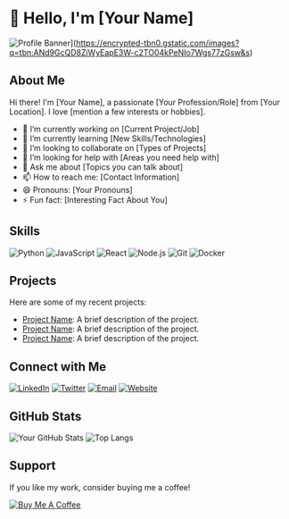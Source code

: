 # 👋 Hello, I'm [Your Name]

![Profile Banner]([https://via.placeholder.com/1000x200)](https://encrypted-tbn0.gstatic.com/images?q=tbn:ANd9GcQD8ZiWyEapE3W-c2TO04kPeNIo7Wgs77zGsw&s)

## About Me

Hi there! I'm [Your Name], a passionate [Your Profession/Role] from [Your Location]. I love [mention a few interests or hobbies]. 

- 🔭 I’m currently working on [Current Project/Job]
- 🌱 I’m currently learning [New Skills/Technologies]
- 👯 I’m looking to collaborate on [Types of Projects]
- 🤔 I’m looking for help with [Areas you need help with]
- 💬 Ask me about [Topics you can talk about]
- 📫 How to reach me: [Contact Information]
- 😄 Pronouns: [Your Pronouns]
- ⚡ Fun fact: [Interesting Fact About You]

## Skills

![Python](https://img.shields.io/badge/-Python-3776AB?style=flat-square&logo=Python&logoColor=white)
![JavaScript](https://img.shields.io/badge/-JavaScript-F7DF1E?style=flat-square&logo=JavaScript&logoColor=black)
![React](https://img.shields.io/badge/-React-61DAFB?style=flat-square&logo=React&logoColor=black)
![Node.js](https://img.shields.io/badge/-Node.js-339933?style=flat-square&logo=Node.js&logoColor=white)
![Git](https://img.shields.io/badge/-Git-F05032?style=flat-square&logo=Git&logoColor=white)
![Docker](https://img.shields.io/badge/-Docker-2496ED?style=flat-square&logo=Docker&logoColor=white)

## Projects

Here are some of my recent projects:

- [Project Name](https://github.com/your-username/project-name): A brief description of the project.
- [Project Name](https://github.com/your-username/project-name): A brief description of the project.
- [Project Name](https://github.com/your-username/project-name): A brief description of the project.

## Connect with Me

[![LinkedIn](https://img.shields.io/badge/-LinkedIn-0077B5?style=flat-square&logo=LinkedIn&logoColor=white)](https://www.linkedin.com/in/yourprofile)
[![Twitter](https://img.shields.io/badge/-Twitter-1DA1F2?style=flat-square&logo=Twitter&logoColor=white)](https://twitter.com/yourhandle)
[![Email](https://img.shields.io/badge/-Email-D14836?style=flat-square&logo=Gmail&logoColor=white)](mailto:your-email@example.com)
[![Website](https://img.shields.io/badge/-Website-000000?style=flat-square&logo=Web&logoColor=white)](https://yourwebsite.com)

## GitHub Stats

![Your GitHub Stats](https://github-readme-stats.vercel.app/api?username=your-username&show_icons=true&hide_border=true)
![Top Langs](https://github-readme-stats.vercel.app/api/top-langs/?username=your-username&layout=compact&hide_border=true)

## Support

If you like my work, consider buying me a coffee!

[![Buy Me A Coffee](https://img.shields.io/badge/-Buy%20Me%20A%20Coffee-FFDD00?style=flat-square&logo=buy-me-a-coffee&logoColor=black)](https://www.buymeacoffee.com/yourprofile)
